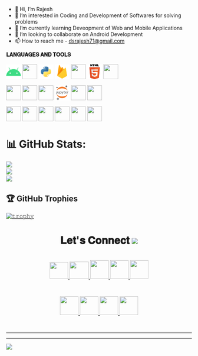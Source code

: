 - 👋 Hi, I’m Rajesh
- 👀 I’m interested in Coding and Development of Softwares for solving problems
- 🌱 I’m currently learning Deveopment of Web and Mobile Applications
- 💞️ I’m looking to collaborate on Android Development
- 📫 How to reach me - dsrajesh71@gmail.com


**𝐋𝐀𝐍𝐆𝐔𝐀𝐆𝐄𝐒 𝐀𝐍𝐃 𝐓𝐎𝐎𝐋𝐒**
<br/>
<br/>
<a href="https://developer.android.com/"><code><img height="40" width="40" src="https://raw.githubusercontent.com/github/explore/80688e429a7d4ef2fca1e82350fe8e3517d3494d/topics/android/android.png"></code></a>
<a href="https://java.com/"><code><img height="40" width="40" src="https://images.vexels.com/media/users/3/166401/isolated/preview/b82aa7ac3f736dd78570dd3fa3fa9e24-java-programming-language-icon-by-vexels.png"></code></a>
<a href="https://python.org/"><code><img height="40" width="40" src="https://raw.githubusercontent.com/github/explore/80688e429a7d4ef2fca1e82350fe8e3517d3494d/topics/python/python.png"></code></a>
<a href="https://firebase.google.com/"><code><img height="40" width="40" src="https://raw.githubusercontent.com/github/explore/80688e429a7d4ef2fca1e82350fe8e3517d3494d/topics/firebase/firebase.png"></code></a>
<a href="https://mysql.com/"><code><img height="40" width="40" src="https://www.mysql.com/common/logos/logo-mysql-170x115.png"></code></a>
<a href="https://developer.mozilla.org/en-US/docs/Web/HTML"><code><img height="40" width="40" src="https://raw.githubusercontent.com/github/explore/80688e429a7d4ef2fca1e82350fe8e3517d3494d/topics/html/html.png"></code></a>
<a href="https://eclipse.org/"><code><img height="40" width="40" src="https://www.macupdate.com/images/icons512/11662.png"></code></a>


<a href="https://developer.mozilla.org/en-US/docs/Web/CSS"><code><img height="40" width="40" src="https://cdn.iconscout.com/icon/free/png-256/css-131-722685.png"></code></a>
<a href="https://programiz.com/c-programming"><code><img height="40" width="40" src="https://cdn.iconscout.com/icon/free/png-512/c-programming-569564.png"></code></a>
<a href="https://programiz.com/cpp-programming"><code><img height="40" width="40" src="https://www.naveedashfaq.me/img/c++.png"></code></a>
<a href="https://jupyter.org/"><code><img height="40" width="40" src="https://raw.githubusercontent.com/github/explore/80688e429a7d4ef2fca1e82350fe8e3517d3494d/topics/jupyter-notebook/jupyter-notebook.png"></code></a>
<a href="https://developer.android.con/studio"><code><img height="40" width="40" src="https://www.bing.com/th?id=AMMS_4dda58ba996776e9808695cd828b236a&w=110&h=110&c=7&rs=1&qlt=80&pcl=f9f9f9&o=6&cdv=1&dpr=1.12&pid=16.1"></code></a>
<a href="https://code.visualstudio.com"><code><img height="40" width="40" src="https://mobilemancerblog.blob.core.windows.net/blog/2020/08/vs-code-logo-transp.png"></code></a>


<a href="https://scikit-learn.org/"><code><img height="40" width="40" src="https://scikit-learn.org/stable/_static/scikit-learn-logo-small.png"></code></a>
<a href="https://tensorflow.org"><code><img height="40" width="40" src="https://www.tensorflow.org/images/tf_logo_transp.png"></code></a>
<a href="https://mysql.com"><code><img height="40" width="40" src="https://www.mysql.com/common/logos/logo-mysql-170x115.png"></code></a>
<a href="https://matplotlib.org"><code><img height="40" width="40" src="https://www.bing.com/th?id=OSK.bcae16e4d22506fefc9cbcb0b4d270ae&w=120&h=120&c=7&rs=1&qlt=80&o=6&dpr=1.12&pid=SANGAM"></code></a>
<a href="https://pandas.pydata.org"><code><img height="40" width="40" src="https://th.bing.com/th/id/OIP.oyE3kok2cfWlq-WfLvZwRAHaEK?pid=ImgDet&rs=1"></code></a>
<a href="https://numpy.org"><code><img height="40" width="40" src="https://user-images.githubusercontent.com/50221806/86498222-c4c12800-bd39-11ea-9709-160ad4ba63e1.png"></code></a>



# 📊 GitHub Stats:
![](https://github-readme-stats.vercel.app/api?username=rajeshds20&theme=default&hide_border=false&include_all_commits=true&count_private=true)<br/>
![](https://github-readme-streak-stats.herokuapp.com/?user=rajeshds20&theme=default&hide_border=false)<br/>
![](https://github-readme-stats.vercel.app/api/top-langs/?username=rajeshds20&theme=default&hide_border=false&include_all_commits=true&count_private=true&layout=compact)

## 🏆 GitHub Trophies
[![𝚝𝚛𝚘𝚙𝚑𝚢](https://github-profile-trophy.vercel.app/?username=rajeshds20&column=8&margin-w=35&margin-h=35&no-bg=true&no-frame=true&theme=radical)](https://github.com/Sagar0-0)
<br>

<!-- connect section -->
<h1 align="center">
𝐋𝐞𝐭'𝐬 𝐂𝐨𝐧𝐧𝐞𝐜𝐭 <img src="GIF/Handshake.gif" width="24px">
</h1>

<p align="center">
  <br>
  <a href="https://www.youtube.com/channel/UCbXjqGX2O0UW12AIboO2Psw" target="_blank">
    <code><img  height="45" width="50" src="https://brandslogos.com/wp-content/uploads/images/large/youtube-icon-logo.png"></code>
  </a>
  <a href="mailto:darajesh71@gmail.com" target="_blank">
    <code><img height="46" width="52" src="https://logos-world.net/wp-content/uploads/2020/11/Gmail-Logo.png"></code>
  </a>
  <a href="https://twitter.com/rajeshds55" target="_blank">
    <code><img height="50" width="50" src="https://www.freepnglogos.com/uploads/twitter-logo-png/twitter-logo-vector-png-clipart-1.png"></code>
  </a>
  <a href="https://www.linkedin.com/in/devangamsajjarajesh" target="_blank">
    <code><img height="50" width="50" src="https://cdn-icons-png.flaticon.com/512/174/174857.png"></code>
  </a>
  <a href="https://www.instagram.com/rajeshds20/" target="_blank">
    <code><img height="50" width="50" src="http://assets.stickpng.com/images/580b57fcd9996e24bc43c521.png"></code>
  </a>
</p>
<br/>

<p align="center">
  <a href="https://www.hackerrank.com/dsrajesh71" target="_blank">
    <code><img height="50" width="50" src="https://upload.wikimedia.org/wikipedia/commons/thumb/4/40/HackerRank_Icon-1000px.png/800px-HackerRank_Icon-1000px.png"/></code>
  </a>

  <a href="https://www.codechef.com/users/rajeshds" target="_blank">
    <code><img height="50" width="50" src="https://static.uacdn.net/thumbnail/external-app-icons/ce4fd2180646452aa0b03c3ffa3ef8e2.png"/></code>
  </a>
  
  <a href="https://leetcode.com/dsrajesh71/" target="_blank">
    <code><img height="50" width="50" src="https://upload.wikimedia.org/wikipedia/commons/1/19/LeetCode_logo_black.png"/></code>
  </a>
  <a href="https://auth.geeksforgeeks.org/user/rajeshds/" target="_blank">
    <code><img height="50" width="50" src="https://upload.wikimedia.org/wikipedia/commons/thumb/4/43/GeeksforGeeks.svg/1200px-GeeksforGeeks.svg.png"/></code>
  </a>
  <!--<a href="https://stackoverflow.com/users/" target="_blank">
    <code><img height="50" width="50" src="https://upload.wikimedia.org/wikipedia/commons/thumb/e/ef/Stack_Overflow_icon.svg/768px-Stack_Overflow_icon.svg.png"/></code>
  </a>-->
</p>

<br/>

<hr>

---
[![](https://visitcount.itsvg.in/api?id=rajeshds20&icon=8&color=1)](https://visitcount.itsvg.in)



<!---
Rajeshds20/Rajeshds20 is a ✨ special ✨ repository because its `README.md` (this file) appears on your GitHub profile.
You can click the Preview link to take a look at your changes.
--->
